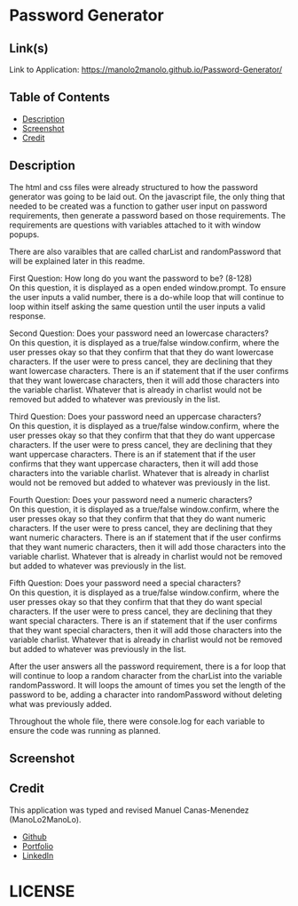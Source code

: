 # Password Generator

## Link(s)
Link to Application: https://manolo2manolo.github.io/Password-Generator/

## Table of Contents
* [Description](#description)
* [Screenshot](#screenshot)
* [Credit](#credit)

## Description
The html and css files were already structured to how the password generator was going to be laid out. On the javascript file, the only thing that needed to be created was a function to gather user input on password requirements, then generate a password based on those requirements. The requirements are questions with variables attached to it with window popups.

There are also varaibles that are called charList and randomPassword that will be explained later in this readme.

First Question: How long do you want the password to be? (8-128) <br />
    On this question, it is displayed as a open ended window.prompt. To ensure the user inputs a valid number, there is a do-while loop that will continue to loop within itself asking the same question until the user inputs a valid response.

Second Question: Does your password need an lowercase characters? <br />
    On this question, it is displayed as a true/false window.confirm, where the user presses okay so that they confirm that that they do want lowercase characters. If the user were to press cancel, they are declining that they want lowercase characters. There is an if statement that if the user confirms that they want lowercase characters, then it will add those characters into the variable charlist. Whatever that is already in charlist would not be removed but added to whatever was previously in the list.

Third Question: Does your password need an uppercase characters? <br />
    On this question, it is displayed as a true/false window.confirm, where the user presses okay so that they confirm that that they do want uppercase characters. If the user were to press cancel, they are declining that they want uppercase characters. There is an if statement that if the user confirms that they want uppercase characters, then it will add those characters into the variable charlist. Whatever that is already in charlist would not be removed but added to whatever was previously in the list.

Fourth Question: Does your password need a numeric characters? <br />
    On this question, it is displayed as a true/false window.confirm, where the user presses okay so that they confirm that that they do want numeric characters. If the user were to press cancel, they are declining that they want numeric characters. There is an if statement that if the user confirms that they want numeric characters, then it will add those characters into the variable charlist. Whatever that is already in charlist would not be removed but added to whatever was previously in the list.

Fifth Question: Does your password need a special characters? <br />
    On this question, it is displayed as a true/false window.confirm, where the user presses okay so that they confirm that that they do want special characters. If the user were to press cancel, they are declining that they want special characters. There is an if statement that if the user confirms that they want special characters, then it will add those characters into the variable charlist. Whatever that is already in charlist would not be removed but added to whatever was previously in the list.

After the user answers all the password requirement, there is a for loop that will continue to loop a random character from the charList into the variable randomPassword. It will loops the amount of times you set the length of the password to be, adding a character into randomPassword without deleting what was previously added.

Throughout the whole file, there were console.log for each variable to ensure the code was running as planned. 

## Screenshot



## Credit
This application was typed and revised Manuel Canas-Menendez (ManoLo2ManoLo). <br />

* [Github](https://github.com/ManoLo2ManoLo)
* [Portfolio](https://manolo2manolo.github.io/React-Portfolio/)
* [LinkedIn](https://www.linkedin.com/in/manuel-canas-menendez-33354b21b/)

# LICENSE
